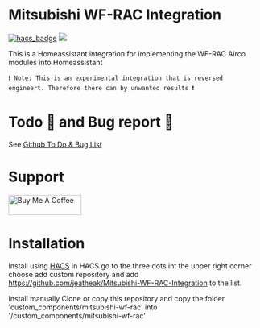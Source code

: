 # Mitsubishi WF-RAC Integration

[![hacs_badge](https://img.shields.io/badge/HACS-Custom-41BDF5.svg?style=for-the-badge)](https://github.com/hacs/integration)
[![](https://dcbadge.vercel.app/api/server/FNpawYzKqm?theme=default-inverted)](https://discord.gg/FNpawYzKqm)

This is a Homeassistant integration for implementing the WF-RAC Airco modules into Homeassistant

`❗ Note: This is an experimental integration that is reversed engineert. Therefore there can by unwanted results ❗`

# Todo 📃 and Bug report 🐞

See [Github To Do & Bug List](https://github.com/jeatheak/Mitsubishi-WF-RAC-Integration/issues)

# Support

<a href="https://www.buymeacoffee.com/jeatheak" target="_blank"><img src="https://cdn.buymeacoffee.com/buttons/v2/default-yellow.png" alt="Buy Me A Coffee" style="height: 40px !important;width: 145px !important;" ></a>

# Installation

Install using [HACS](https://hacs.xyz)
In HACS go to the three dots int the upper right corner choose add custom repository and add https://github.com/jeatheak/Mitsubishi-WF-RAC-Integration to the list.

Install manually
Clone or copy this repository and copy the folder 'custom_components/mitsubishi-wf-rac' into '/custom_components/mitsubishi-wf-rac'
